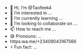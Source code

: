 - 👋 Hi, I’m @Taofeek4
- 👀 I’m interested in ...
- 🌱 I’m currently learning ...
- 💞️ I’m looking to collaborate on ...
- 📫 How to reach me ...
- 😄 Pronouns: ...
- https:wa.me/+23409043167566
- ⚡ Fun fact: ...

<!---
Taofeek4/Taofeek4 is a ✨ special ✨ repository because its `README.md` (this file) appears on your GitHub profile.
You can click the Preview link to take a look at your changes.
--->
